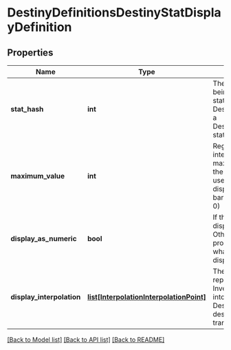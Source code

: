 # DestinyDefinitionsDestinyStatDisplayDefinition

## Properties
Name | Type | Description | Notes
------------ | ------------- | ------------- | -------------
**stat_hash** | **int** | The hash identifier for the stat being transformed into a Display stat.    Use it to look up the DestinyStatDefinition, or key into a DestinyInventoryItemDefinition&#39;s  stats property. | [optional] 
**maximum_value** | **int** | Regardless of the output of interpolation, this is the maximum possible value  that the stat can be.  It should also be used as the upper bound  for displaying the stat as a progress bar (the minimum always being 0) | [optional] 
**display_as_numeric** | **bool** | If this is true, the stat should be displayed as a number.  Otherwise, display it as  a progress bar.  Or, you know, do whatever you want.  There&#39;s no displayAsNumeric  police. | [optional] 
**display_interpolation** | [**list[InterpolationInterpolationPoint]**](InterpolationInterpolationPoint.md) | The interpolation table representing how the Investment Stat is transformed into  a Display Stat.      See DestinyStatDefinition for a description of the stages of  stat transformation. | [optional] 

[[Back to Model list]](../README.md#documentation-for-models) [[Back to API list]](../README.md#documentation-for-api-endpoints) [[Back to README]](../README.md)


